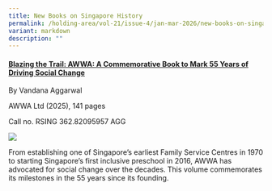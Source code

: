```yaml
---
title: New Books on Singapore History
permalink: /holding-area/vol-21/issue-4/jan-mar-2026/new-books-on-singapore-history/
variant: markdown
description: ""
---
```

#### **[Blazing the Trail: AWWA: A Commemorative Book to Mark 55 Years of Driving Social Change](https://eservice.nlb.gov.sg/redir/itemdetails?bid=300055348)**
By Vandana Aggarwal

AWWA Ltd (2025), 141 pages


Call no. RSING 362.82095957 AGG

![](/images/Vol%2020%20Issue%204/New%20Books/books_perspective23.jpg)


From establishing one of Singapore’s earliest Family Service Centres in 1970 to starting Singapore’s first inclusive preschool in 2016, AWWA has advocated for social change over the decades. This volume commemorates its milestones in the 55 years since its founding.